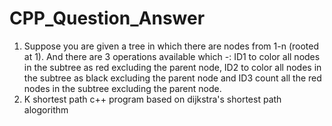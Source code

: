 # CPP_Question_Answer
1. Suppose you are given a tree in which there are nodes from 1-n (rooted at 1). And there are 3 operations available which -: ID1 to color all nodes in the subtree as red excluding the parent node, ID2 to color all nodes in the subtree as black excluding the parent node and ID3 count all the red nodes in the subtree excluding the parent node.
2. K shortest path c++ program based on dijkstra's shortest path alogorithm

